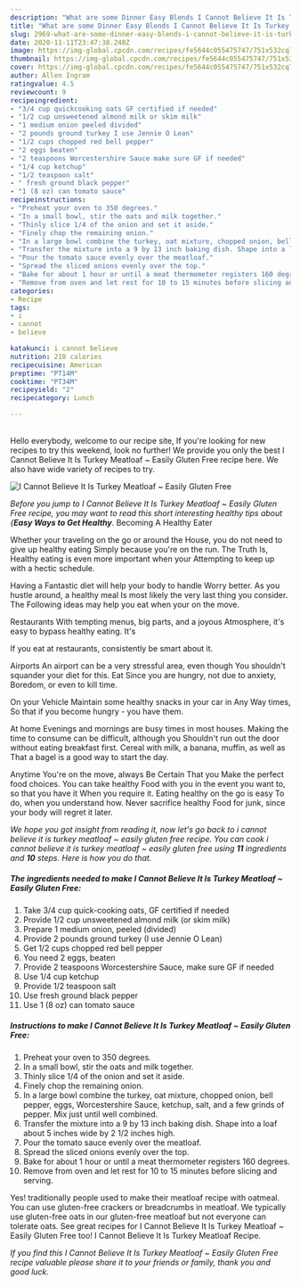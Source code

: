 ```yaml
---
description: "What are some Dinner Easy Blends I Cannot Believe It Is Turkey Meatloaf ~ Easily Gluten Free"
title: "What are some Dinner Easy Blends I Cannot Believe It Is Turkey Meatloaf ~ Easily Gluten Free"
slug: 2969-what-are-some-dinner-easy-blends-i-cannot-believe-it-is-turkey-meatloaf-easily-gluten-free
date: 2020-11-11T23:47:38.240Z
image: https://img-global.cpcdn.com/recipes/fe5644c055475747/751x532cq70/i-cannot-believe-it-is-turkey-meatloaf-easily-gluten-free-recipe-main-photo.jpg
thumbnail: https://img-global.cpcdn.com/recipes/fe5644c055475747/751x532cq70/i-cannot-believe-it-is-turkey-meatloaf-easily-gluten-free-recipe-main-photo.jpg
cover: https://img-global.cpcdn.com/recipes/fe5644c055475747/751x532cq70/i-cannot-believe-it-is-turkey-meatloaf-easily-gluten-free-recipe-main-photo.jpg
author: Allen Ingram
ratingvalue: 4.5
reviewcount: 9
recipeingredient:
- "3/4 cup quickcooking oats GF certified if needed"
- "1/2 cup unsweetened almond milk or skim milk"
- "1 medium onion peeled divided"
- "2 pounds ground turkey I use Jennie O Lean"
- "1/2 cups chopped red bell pepper"
- "2 eggs beaten"
- "2 teaspoons Worcestershire Sauce make sure GF if needed"
- "1/4 cup ketchup"
- "1/2 teaspoon salt"
- " fresh ground black pepper"
- "1 (8 oz) can tomato sauce"
recipeinstructions:
- "Preheat your oven to 350 degrees."
- "In a small bowl, stir the oats and milk together."
- "Thinly slice 1/4 of the onion and set it aside."
- "Finely chop the remaining onion."
- "In a large bowl combine the turkey, oat mixture, chopped onion, bell pepper, eggs, Worcestershire Sauce, ketchup, salt, and a few grinds of pepper. Mix just until well combined."
- "Transfer the mixture into a 9 by 13 inch baking dish. Shape into a loaf about 5 inches wide by 2 1/2 inches high."
- "Pour the tomato sauce evenly over the meatloaf."
- "Spread the sliced onions evenly over the top."
- "Bake for about 1 hour or until a meat thermometer registers 160 degrees."
- "Remove from oven and let rest for 10 to 15 minutes before slicing and serving."
categories:
- Recipe
tags:
- i
- cannot
- believe

katakunci: i cannot believe 
nutrition: 210 calories
recipecuisine: American
preptime: "PT14M"
cooktime: "PT34M"
recipeyield: "2"
recipecategory: Lunch

---
```

<br>
Hello everybody, welcome to our recipe site, If you're looking for new recipes to try this weekend, look no further! We provide you only the best I Cannot Believe It Is Turkey Meatloaf ~ Easily Gluten Free recipe here. We also have wide variety of recipes to try.
<br>


![I Cannot Believe It Is Turkey Meatloaf ~ Easily Gluten Free](https://img-global.cpcdn.com/recipes/fe5644c055475747/751x532cq70/i-cannot-believe-it-is-turkey-meatloaf-easily-gluten-free-recipe-main-photo.jpg)

<i>Before you jump to I Cannot Believe It Is Turkey Meatloaf ~ Easily Gluten Free recipe, you may want to read this short interesting healthy tips about {<strong>Easy Ways to Get Healthy</strong>.</i>
Becoming A Healthy Eater

Whether your traveling on the go or around the
House, you do not need to give up healthy eating
Simply because you're on the run. The Truth Is,
Healthy eating is even more important when your
Attempting to keep up with a hectic schedule.

Having a Fantastic diet will help your body to handle
Worry better. As you hustle around, a healthy meal
Is most likely the very last thing you consider. The
Following ideas may help you eat when your on the move.

Restaurants
With tempting menus, big parts, and a joyous 
Atmosphere, it's easy to bypass healthy eating. It's


If you eat at restaurants, consistently be smart
about it.

Airports
An airport can be a very stressful area, even though 
You shouldn't squander your diet for this. Eat
Since you are hungry, not due to anxiety,
Boredom, or even to kill time.

On your Vehicle 
Maintain some healthy snacks in your car in Any Way times,
So that if you become hungry - you have them.

At home
Evenings and mornings are busy times in most houses.
Making the time to consume can be difficult, although you
Shouldn't run out the door without eating breakfast
first. Cereal with milk, a banana, muffin, as well as 
That a bagel is a good way to start the day.

Anytime You're on the move, always Be Certain That you
Make the perfect food choices. You can take healthy
Food with you in the event you want to, so that you have it
When you require it. Eating healthy on the go is easy
To do, when you understand how. Never sacrifice healthy
Food for junk, since your body will regret it later.


<i>We hope you got insight from reading it, now let's go back to i cannot believe it is turkey meatloaf ~ easily gluten free recipe. You can cook i cannot believe it is turkey meatloaf ~ easily gluten free using <strong>11</strong> ingredients and <strong>10</strong> steps. Here is how you do that.
</i>

##### The ingredients needed to make I Cannot Believe It Is Turkey Meatloaf ~ Easily Gluten Free:

1. Take 3/4 cup quick-cooking oats, GF certified if needed
1. Provide 1/2 cup unsweetened almond milk (or skim milk)
1. Prepare 1 medium onion, peeled (divided)
1. Provide 2 pounds ground turkey (I use Jennie O Lean)
1. Get 1/2 cups chopped red bell pepper
1. You need 2 eggs, beaten
1. Provide 2 teaspoons Worcestershire Sauce, make sure GF if needed
1. Use 1/4 cup ketchup
1. Provide 1/2 teaspoon salt
1. Use  fresh ground black pepper
1. Use 1 (8 oz) can tomato sauce


##### Instructions to make I Cannot Believe It Is Turkey Meatloaf ~ Easily Gluten Free:

1. Preheat your oven to 350 degrees.
1. In a small bowl, stir the oats and milk together.
1. Thinly slice 1/4 of the onion and set it aside.
1. Finely chop the remaining onion.
1. In a large bowl combine the turkey, oat mixture, chopped onion, bell pepper, eggs, Worcestershire Sauce, ketchup, salt, and a few grinds of pepper. Mix just until well combined.
1. Transfer the mixture into a 9 by 13 inch baking dish. Shape into a loaf about 5 inches wide by 2 1/2 inches high.
1. Pour the tomato sauce evenly over the meatloaf.
1. Spread the sliced onions evenly over the top.
1. Bake for about 1 hour or until a meat thermometer registers 160 degrees.
1. Remove from oven and let rest for 10 to 15 minutes before slicing and serving.


Yes! traditionally people used to make their meatloaf recipe with oatmeal. You can use gluten-free crackers or breadcrumbs in meatloaf. We typically use gluten-free oats in our gluten-free meatloaf but not everyone can tolerate oats. See great recipes for I Cannot Believe It Is Turkey Meatloaf ~ Easily Gluten Free too! I Cannot Believe It Is Turkey Meatloaf Recipe. 

<i>If you find this I Cannot Believe It Is Turkey Meatloaf ~ Easily Gluten Free recipe valuable please share it to your friends or family, thank you and good luck.</i>
